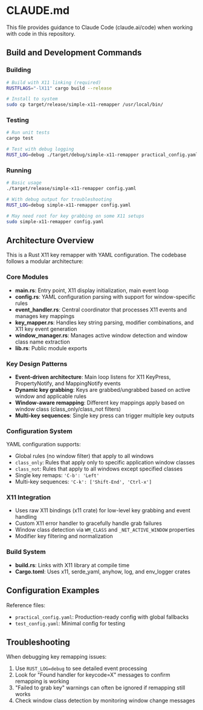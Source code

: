 # CLAUDE.md

This file provides guidance to Claude Code (claude.ai/code) when working with code in this repository.

## Build and Development Commands

### Building

```bash
# Build with X11 linking (required)
RUSTFLAGS="-lX11" cargo build --release

# Install to system
sudo cp target/release/simple-x11-remapper /usr/local/bin/
```

### Testing

```bash
# Run unit tests
cargo test

# Test with debug logging
RUST_LOG=debug ./target/debug/simple-x11-remapper practical_config.yaml
```

### Running

```bash
# Basic usage
./target/release/simple-x11-remapper config.yaml

# With debug output for troubleshooting
RUST_LOG=debug simple-x11-remapper config.yaml

# May need root for key grabbing on some X11 setups
sudo simple-x11-remapper config.yaml
```

## Architecture Overview

This is a Rust X11 key remapper with YAML configuration. The codebase follows a modular architecture:

### Core Modules

- **main.rs**: Entry point, X11 display initialization, main event loop
- **config.rs**: YAML configuration parsing with support for window-specific rules
- **event_handler.rs**: Central coordinator that processes X11 events and manages key mappings
- **key_mapper.rs**: Handles key string parsing, modifier combinations, and X11 key event generation
- **window_manager.rs**: Manages active window detection and window class name extraction
- **lib.rs**: Public module exports

### Key Design Patterns

- **Event-driven architecture**: Main loop listens for X11 KeyPress, PropertyNotify, and MappingNotify events
- **Dynamic key grabbing**: Keys are grabbed/ungrabbed based on active window and applicable rules
- **Window-aware remapping**: Different key mappings apply based on window class (class_only/class_not filters)
- **Multi-key sequences**: Single key press can trigger multiple key outputs

### Configuration System

YAML configuration supports:

- Global rules (no window filter) that apply to all windows
- `class_only`: Rules that apply only to specific application window classes
- `class_not`: Rules that apply to all windows except specified classes
- Single key remaps: `'C-b': 'Left'`
- Multi-key sequences: `'C-k': ['Shift-End', 'Ctrl-x']`

### X11 Integration

- Uses raw X11 bindings (x11 crate) for low-level key grabbing and event handling
- Custom X11 error handler to gracefully handle grab failures
- Window class detection via `WM_CLASS` and `_NET_ACTIVE_WINDOW` properties
- Modifier key filtering and normalization

### Build System

- **build.rs**: Links with X11 library at compile time
- **Cargo.toml**: Uses x11, serde_yaml, anyhow, log, and env_logger crates

## Configuration Examples

Reference files:

- `practical_config.yaml`: Production-ready config with global fallbacks
- `test_config.yaml`: Minimal config for testing

## Troubleshooting

When debugging key remapping issues:

1. Use `RUST_LOG=debug` to see detailed event processing
2. Look for "Found handler for keycode=X" messages to confirm remapping is working
3. "Failed to grab key" warnings can often be ignored if remapping still works
4. Check window class detection by monitoring window change messages
